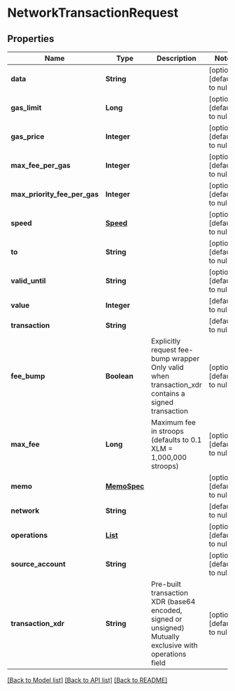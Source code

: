 # NetworkTransactionRequest
## Properties

| Name | Type | Description | Notes |
|------------ | ------------- | ------------- | -------------|
| **data** | **String** |  | [optional] [default to null] |
| **gas\_limit** | **Long** |  | [optional] [default to null] |
| **gas\_price** | **Integer** |  | [optional] [default to null] |
| **max\_fee\_per\_gas** | **Integer** |  | [optional] [default to null] |
| **max\_priority\_fee\_per\_gas** | **Integer** |  | [optional] [default to null] |
| **speed** | [**Speed**](Speed.md) |  | [optional] [default to null] |
| **to** | **String** |  | [optional] [default to null] |
| **valid\_until** | **String** |  | [optional] [default to null] |
| **value** | **Integer** |  | [default to null] |
| **transaction** | **String** |  | [default to null] |
| **fee\_bump** | **Boolean** | Explicitly request fee-bump wrapper Only valid when transaction_xdr contains a signed transaction | [optional] [default to null] |
| **max\_fee** | **Long** | Maximum fee in stroops (defaults to 0.1 XLM &#x3D; 1,000,000 stroops) | [optional] [default to null] |
| **memo** | [**MemoSpec**](MemoSpec.md) |  | [optional] [default to null] |
| **network** | **String** |  | [default to null] |
| **operations** | [**List**](OperationSpec.md) |  | [optional] [default to null] |
| **source\_account** | **String** |  | [optional] [default to null] |
| **transaction\_xdr** | **String** | Pre-built transaction XDR (base64 encoded, signed or unsigned) Mutually exclusive with operations field | [optional] [default to null] |

[[Back to Model list]](../README.md#documentation-for-models) [[Back to API list]](../README.md#documentation-for-api-endpoints) [[Back to README]](../README.md)


